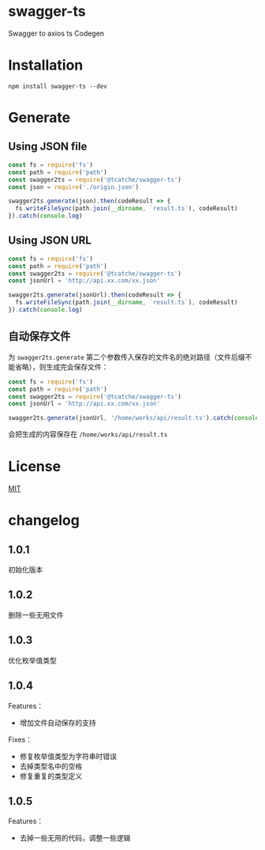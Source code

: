 # swagger-ts
Swagger to axios ts Codegen

# Installation
```shell
npm install swagger-ts --dev
```
# Generate
## Using JSON file
```js
const fs = require('fs')
const path = require('path')
const swagger2ts = require('@tcatche/swagger-ts')
const json = require('./origin.json')

swagger2ts.generate(json).then(codeResult => {
  fs.writeFileSync(path.join(__dirname, `result.ts`), codeResult)
}).catch(console.log)
```
## Using JSON URL
```js
const fs = require('fs')
const path = require('path')
const swagger2ts = require('@tcatche/swagger-ts')
const jsonUrl = 'http://api.xx.com/xx.json'

swagger2ts.generate(jsonUrl).then(codeResult => {
  fs.writeFileSync(path.join(__dirname, `result.ts`), codeResult)
}).catch(console.log)
```

## 自动保存文件
为 `swagger2ts.generate` 第二个参数传入保存的文件名的绝对路径（文件后缀不能省略），则生成完会保存文件：
```js
const fs = require('fs')
const path = require('path')
const swagger2ts = require('@tcatche/swagger-ts')
const jsonUrl = 'http://api.xx.com/xx.json'

swagger2ts.generate(jsonUrl, '/home/works/api/result.ts').catch(console.log)
```

会把生成的内容保存在 `/home/works/api/result.ts`

# License

[MIT](https://opensource.org/licenses/MIT)


# changelog
## 1.0.1
初始化版本

## 1.0.2
删除一些无用文件

## 1.0.3
优化枚举值类型

## 1.0.4
Features：
- 增加文件自动保存的支持

Fixes：
- 修复枚举值类型为字符串时错误
- 去掉类型名中的空格
- 修复重复的类型定义

## 1.0.5
Features：
- 去掉一些无用的代码，调整一些逻辑
